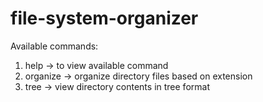 # file-system-organizer
Available commands:
1. help -> to view available command
2. organize -> organize directory files based on extension
3. tree -> view directory contents in tree format

